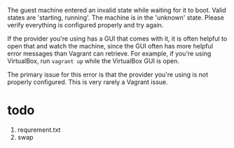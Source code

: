 The guest machine entered an invalid state while waiting for it
to boot. Valid states are 'starting, running'. The machine is in the
'unknown' state. Please verify everything is configured
properly and try again.

If the provider you're using has a GUI that comes with it,
it is often helpful to open that and watch the machine, since the
GUI often has more helpful error messages than Vagrant can retrieve.
For example, if you're using VirtualBox, run `vagrant up` while the
VirtualBox GUI is open.

The primary issue for this error is that the provider you're using
is not properly configured. This is very rarely a Vagrant issue.



# todo

1. requrement.txt
2. swap